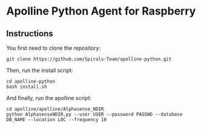 # Apolline Python Agent for Raspberry

## Instructions

You first need to clone the repository:
```
git clone https://github.com/Spirals-Team/apolline-python.git
```

Then, run the install script:
```
cd apolline-python
bash install.sh
```

And finally, run the apolline script:
```
cd apolline/apolline/Alphasense_NDIR
python AlphasenseNDIR.py --user USER --password PASSWD --database DB_NAME --location LOC --frequency 10
```
